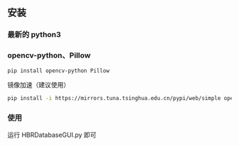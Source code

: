 ## 安装

### 最新的 python3

### opencv-python、Pillow

```sh
pip install opencv-python Pillow
```

镜像加速（建议使用）

```sh
pip install -i https://mirrors.tuna.tsinghua.edu.cn/pypi/web/simple opencv-python pillow
```

### 使用

运行 HBRDatabaseGUI.py 即可